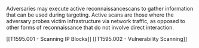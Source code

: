Adversaries may execute active reconnaissancescans to gather information that can be used during targeting. Active scans are those where the adversary probes victim infrastructure via network traffic, as opposed to other forms of reconnaissance that do not involve direct interaction.

[[T1595.001 - Scanning IP Blocks]]
[[T1595.002 - Vulnerability Scanning]]
